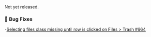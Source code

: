 Not yet released.

### 🐛 Bug Fixes
-[Selecting files class missing until row is clicked on Files > Trash #664](https://github.com/stefanpejcic/OpenPanel/issues/664)
